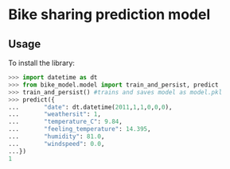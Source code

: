 # Bike sharing prediction model

## Usage

To install the library:

```python
>>> import datetime as dt
>>> from bike_model.model import train_and_persist, predict
>>> train_and_persist() #trains and saves model as model.pkl
>>> predict({
...       "date": dt.datetime(2011,1,1,0,0,0),
...       "weathersit": 1,
...       "temperature_C": 9.84,
...       "feeling_temperature": 14.395,
...       "humidity": 81.0,
...       "windspeed": 0.0,
...})
1
```
